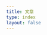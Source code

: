 ```yaml
---
title: 文章
type: index
layout: false
---
```


<script setup>
import { data as posts } from './articles.data.js'
</script>
<RecentPost category="文章" :frontmatter="posts[0].frontmatter" :url="posts[0].url" :excerpt="posts[0].excerpt"/>
  <div grid="~ md:cols-2 gap-4" m-x-auto max-w-1000px m-y-8 p-x-4 md:p-x-0>
    <div v-for="post of posts">
      <PostEntry :excerpt="post.excerpt" :title="post.frontmatter.title" :splash-image-source="post.frontmatter.splash" :url="post.url"/>
    </div>
  </div>